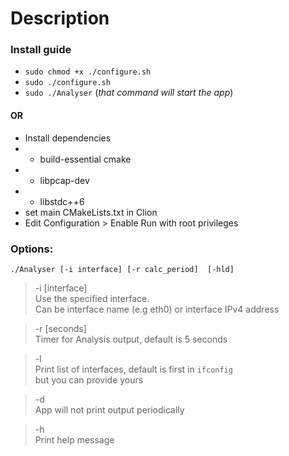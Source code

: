 # Description


### Install guide
- `sudo chmod +x ./configure.sh` 
- `sudo ./configure.sh` 
- `sudo ./Analyser` (*that command will start the app*)
#### OR
- Install dependencies 
- - build-essential cmake
- - libpcap-dev
- - libstdc++6
- set main CMakeLists.txt in Clion
- Edit Configuration > Enable Run with root privileges 

### Options: 
`./Analyser [-i interface] [-r calc_period]  [-hld]`

> -i [interface]  
>  Use the specified interface.   
> Can be interface name (e.g eth0) or interface IPv4 address

> -r [seconds]  
  Timer for Analysis output, default is 5 seconds

> -l  
 Print list of interfaces, default is first in `ifconfig`  
 but you can provide yours

> -d  
> App will not print output periodically 

>  -h  
> Print help message  